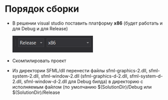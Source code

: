 # Порядок сборки

+ В решении visual studio поставить платформу **x86** (будет работать и для Debug и для Release)

  ![](https://github.com/userhasnoalias/SlotMachine/blob/master/x86.png)
+ Скомпилировать проект
+ Из директории SFML/dll перенести файлы sfml-graphics-2.dll, sfml-system-2.dll, sfml-window-2.dll (sfml-graphics-d-2.dll, sfml-system-d-2.dll, sfml-window-d-2.dll для Debug билда) в директорию с исполняемым файлом (по умолчанию $(SolutionDir)/Debug или $(SolutionDir)/Release
